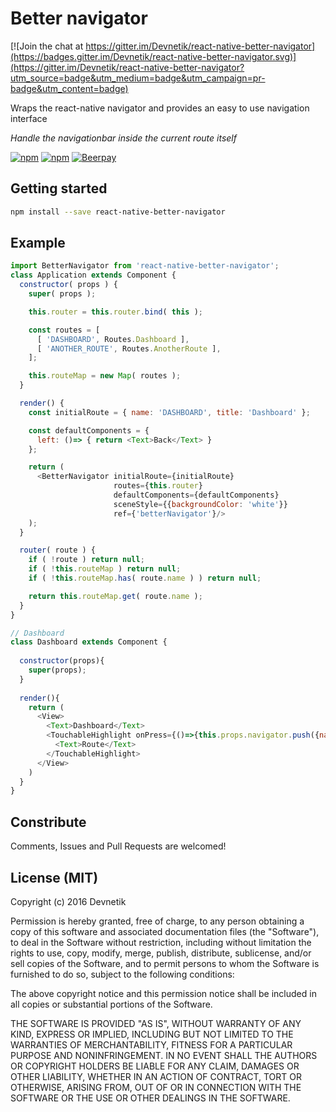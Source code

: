 # Better navigator

[![Join the chat at https://gitter.im/Devnetik/react-native-better-navigator](https://badges.gitter.im/Devnetik/react-native-better-navigator.svg)](https://gitter.im/Devnetik/react-native-better-navigator?utm_source=badge&utm_medium=badge&utm_campaign=pr-badge&utm_content=badge)

Wraps the react-native navigator and provides an easy to use navigation interface

*Handle the navigationbar inside the current route itself*

[![npm](https://img.shields.io/npm/dm/react-native-better-navigator.svg?maxAge=2592000)](https://www.npmjs.com/package/react-native-better-navigator)
[![npm](https://img.shields.io/npm/v/react-native-better-navigator.svg?maxAge=2592000)](https://www.npmjs.com/package/react-native-better-navigator)
[![Beerpay](https://beerpay.io/Devnetik/react-native-better-navigator/badge.svg?style=flat)](https://beerpay.io/Devnetik/react-native-better-navigator)

## Getting started
```sh
npm install --save react-native-better-navigator
```

## Example

```javascript
import BetterNavigator from 'react-native-better-navigator';
class Application extends Component {
  constructor( props ) {
    super( props );

    this.router = this.router.bind( this );

    const routes = [
      [ 'DASHBOARD', Routes.Dashboard ],
      [ 'ANOTHER_ROUTE', Routes.AnotherRoute ],
    ];

    this.routeMap = new Map( routes );
  }

  render() {
    const initialRoute = { name: 'DASHBOARD', title: 'Dashboard' };

    const defaultComponents = {
      left: ()=> { return <Text>Back</Text> }
    };

    return (
      <BetterNavigator initialRoute={initialRoute}
                       routes={this.router}
                       defaultComponents={defaultComponents}
                       sceneStyle={{backgroundColor: 'white'}}
                       ref={'betterNavigator'}/>
    );
  }

  router( route ) {
    if ( !route ) return null;
    if ( !this.routeMap ) return null;
    if ( !this.routeMap.has( route.name ) ) return null;

    return this.routeMap.get( route.name );
  }
}

// Dashboard
class Dashboard extends Component {
  
  constructor(props){
    super(props);
  }
  
  render(){
    return (
      <View>
        <Text>Dashboard</Text>
        <TouchableHighlight onPress={()=>{this.props.navigator.push({name: 'ANOTHER_ROUTE', title: 'Another route'})}}>
          <Text>Route</Text>
        </TouchableHighlight>
      </View>
    )
  }
}
```

## Constribute

Comments, Issues and Pull Requests are welcomed!

## License (MIT)

Copyright (c) 2016 Devnetik

Permission is hereby granted, free of charge, to any person obtaining a copy of this software and associated documentation files (the "Software"), to deal in the Software without restriction, including without limitation the rights to use, copy, modify, merge, publish, distribute, sublicense, and/or sell copies of the Software, and to permit persons to whom the Software is furnished to do so, subject to the following conditions:

The above copyright notice and this permission notice shall be included in all copies or substantial portions of the Software.

THE SOFTWARE IS PROVIDED "AS IS", WITHOUT WARRANTY OF ANY KIND, EXPRESS OR IMPLIED, INCLUDING BUT NOT LIMITED TO THE WARRANTIES OF MERCHANTABILITY, FITNESS FOR A PARTICULAR PURPOSE AND NONINFRINGEMENT. IN NO EVENT SHALL THE AUTHORS OR COPYRIGHT HOLDERS BE LIABLE FOR ANY CLAIM, DAMAGES OR OTHER LIABILITY, WHETHER IN AN ACTION OF CONTRACT, TORT OR OTHERWISE, ARISING FROM, OUT OF OR IN CONNECTION WITH THE SOFTWARE OR THE USE OR OTHER DEALINGS IN THE SOFTWARE.